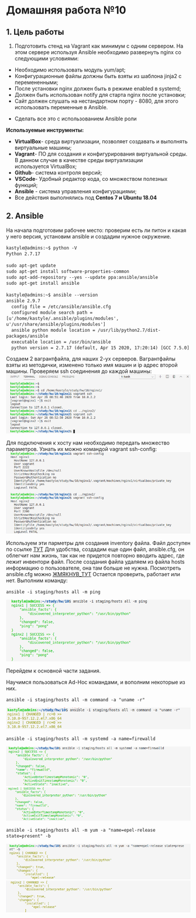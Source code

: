 # **Домашняя работа №10**

## **1. Цель работы**

1. Подготовить стенд на Vagrant как минимум с одним сервером. На этом сервере используя Ansible необходимо развернуть nginx со следующими условиями:
- Необходимо использовать модуль yum/apt;
- Конфигурационные файлы должны быть взяты из шаблона jinja2 с перемененными;
- После установки nginx должен быть в режиме enabled в systemd;
- Должен быть использован notify для старта nginx после установки;
- Cайт должен слушать на нестандартном порту - 8080, для этого использовать переменные в Ansible.
* Сделать все это с использованием Ansible роли

**Используемые инструменты:**

- **VirtualBox**- среда виртуализации, позволяет создавать и выполнять виртуальные машины;
- **Vagrant**- ПО для создания и конфигурирования виртуальной среды. В данном случае в качестве среды виртуализации используется VirtualBox;
- **Github**- система контроля версий;
- **VSCode**- Удобный редактор кода, со множеством полезных функций;
- **Ansible** - система управления конфигурациями;
- Все действия выполнялись под **Centos 7 и Ubuntu 18.04**

## **2. Ansible**

На начала подготовим рабочее место: проверим есть ли питон и какая у него версия, установим ansible и создадим нужное окружение.
```
kastyle@admins:~$ python -V
Python 2.7.17

sudo apt-get update
sudo apt-get install software-properties-common
sudo apt-add-repository --yes --update ppa:ansible/ansible
sudo apt-get install ansible

kastyle@admins:~$ ansible --version
ansible 2.9.7
  config file = /etc/ansible/ansible.cfg
  configured module search path = [u'/home/kastyle/.ansible/plugins/modules', u'/usr/share/ansible/plugins/modules']
  ansible python module location = /usr/lib/python2.7/dist-packages/ansible
  executable location = /usr/bin/ansible
  python version = 2.7.17 (default, Apr 15 2020, 17:20:14) [GCC 7.5.0]
  ```
  Создаем 2 вагрантфайла, для наших 2-ух серверов. Вагрантфайлы взяты из методички, изменено только имя машин и ip адрес второй машины. Проверяем ssh соединения до каждой машины:
![ ](https://github.com/kastyle/otus/raw/master/HW10/screenshots/s2020-04-26%2012-05-35.png)

Для подключения к хосту нам необходимо передать множество параметров. Узнать их можно командой vagrant ssh-config:
![](https://github.com/kastyle/otus/raw/master/HW10/screenshots/s2.png)

Используем эти парметры для создания inventory файла. Файл доступен по ссылке [ТУТ](https://github.com/kastyle/otus/blob/master/HW10/host1/staging/hosts)
Для удобства, создадим еще один файл, ansible.cfg, он облегчит нам жизнь, так как не придется повторно вводить адрес, где лежит инвентори файл. После создания файла удаляем из файла hosts информацию о пользователе, она там больше не нужна. Посмотреть ansible.cfg можно [ЖМЯКНУВ_ТУТ](https://github.com/kastyle/otus/blob/master/HW10/host1/ansible.cfg)
Остается проверить, работает или нет. Выполним команду: 
```
ansible -i staging/hosts all -m ping
```

![](https://github.com/kastyle/otus/raw/master/HW10/screenshots/s3.png)

Перейдем к основной части задания.

Научимся пользоваться Ad-Hoc командами, и вополним некоторые из них.
```
ansible -i staging/hosts all -m command -a "uname -r"
```
![](https://github.com/kastyle/otus/raw/master/HW10/screenshots/s4.png)
```
ansible -i staging/hosts all -m systemd -a name=firewalld
```
![](https://github.com/kastyle/otus/raw/master/HW10/screenshots/s5.png)
![](https://github.com/kastyle/otus/raw/master/HW10/screenshots/s6.png)
```
ansible -i staging/hosts all -m yum -a "name=epel-release state=present" -b
```
![](https://github.com/kastyle/otus/raw/master/HW10/screenshots/s7.png)
![](https://github.com/kastyle/otus/raw/master/HW10/screenshots/s8.png)
